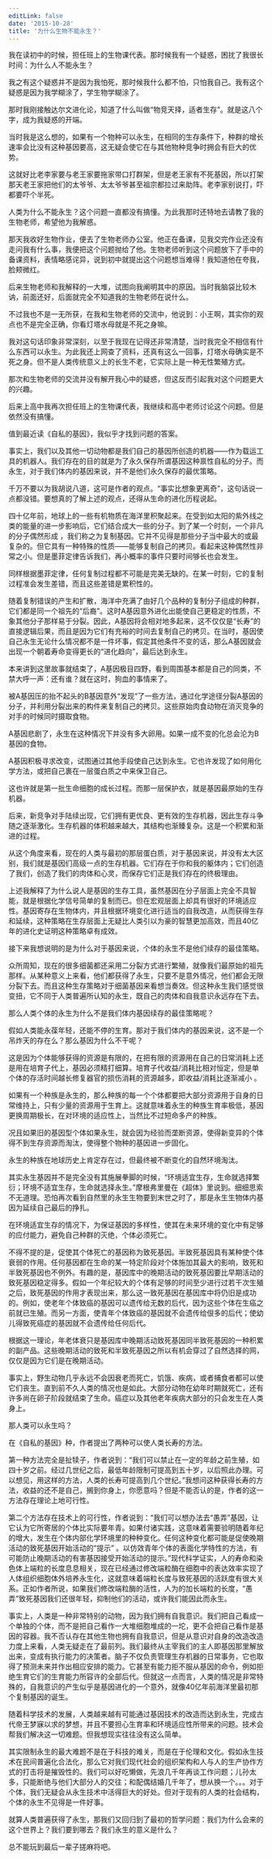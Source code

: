 ```yaml
---
editLink: false
date: '2015-10-28'
title: '为什么生物不能永生？'
---
```


我在读初中的时候，担任班上的生物课代表。那时候我有一个疑惑，困扰了我很长时间：为什么人不能永生？

我之有这个疑惑并不是因为我怕死，那时候我什么都不怕，只怕我自己。我有这个疑惑是因为我学糊涂了，学生物学糊涂了。

那时我刚接触达尔文进化论，知道了什么叫做“物竞天择，适者生存”。就是这八个字，成为我疑惑的开端。

当时我是这么想的，如果有一个物种可以永生，在相同的生存条件下，种群的增长速率会比没有这种基因要高，这无疑会使它在与其他物种竞争时拥会有巨大的优势。

这就好比老李家要与老王家要拖家带口打群架，但是老王家有不死基因，所以打架那天老王家把他们的太爷爷、太太爷爷甚至祖宗都拉过来助阵。老李家别说打，吓都要吓个半死。

人类为什么不能永生？这个问题一直都没有搞懂。为此我那时还特地去请教了我的生物老师，希望他为我解惑。

那天我收好生物作业，便去了生物老师办公室。他正在备课，见我交完作业还没有走问我有什么事，我便把这个问题抛给了他。生物老师听到这个问题放下了手中的备课资料，表情略感诧异，说到初中就提出这个问题想当难得！我知道他在夸我，脸颊微红。

后来生物老师和我解释的一大堆，试图向我阐明其中的原因。当时我脑袋比较木讷，前面还好，后面就完全不知道我的生物老师在说什么。

不过我也不是一无所获，在我和生物老师的交流中，他说到：小王啊，其实你的观点也不是完全正确，你看灯塔水母就是不死之身嘛。

我对这句话印象非常深刻，以至于我现在记得还非常清楚，当时我完全不相信有什么东西可以永生。为此我还上网查了资料，还真有这么一回事，灯塔水母确实是不死之身。但不是人类传统意义上的长生不老，它实际上是一种无性繁殖方式。

那次和生物老师的交流并没有解开我心中的疑惑，但这反而引起我对这个问题更大的兴趣。

后来上高中我再次担任班上的生物课代表，我继续和高中老师讨论这个问题。但是依然没有搞懂。

值到最近读《自私的基因》，我似乎才找到问题的答案。

事实上，我们以及其他一切动物都是我们自己的基因所创造的机器——作为载运工具的机器人。我们存在的目的就是为了永久保存所谓基因这种禀性自私的分子。而永生，对于我们体内的基因来说，并不是他们永久保存的最优策略。

千万不要以为我胡说八道，这可是作者的观点。“事实比想象更离奇”，这句话说一点都没错。要想真的了解上述的观点，还得从生命的进化历程说起。

四十亿年前，地球上的一些有机物质在海洋里积聚起来。在受到如太阳的紫外线之类的能量的进一步影响后，它们结合成大一些的分子。到了某一个时刻，一个非凡的分子偶然形成 ，我们称之为复制基因。它并不见得是那些分子当中最大的或最复杂的。但它具有一种特殊的性质——能够复制自己的拷贝。看起来这种偶然性非常之小。但是墨菲定律告诉我们，再小概率的事件只要时间够长也会发生。

同样根据墨菲定律，任何复制过程都不可能是完美无缺的。在某一时刻，它的复制过程准会发生差错，而且这些差错是累积性的。

随着复制错误的产生和扩散，海洋中充满了由好几个品种的复制分子组成的种群，它们都是同一个祖先的“后裔”。这时A基因意外进化出能使自己更稳定的性质，不象其他分子那样易于分裂。因此，A基因将会相对地多起来，这不仅仅是“长寿”的直接逻辑后果，而且是因为它们有充裕的时间去复制自己的拷贝。在当时，基因使自己永生无论什么情况都不是一件坏事，假定其他条件不变的话，那么A基因就会出现一个朝着寿命变得更长的“进化趋向”，最后达到永生。

本来讲到这里故事就结束了，A基因极目四野，看到周围基本都是自己的同类，不禁大呼一声：还有谁？就在这时，狗血的事情来了。

被A基因压的抬不起头的B基因意外“发现”了一些方法，通过化学途径分裂A基因的分子，并利用分裂出来的构件来复制自己的拷贝。这些原始肉食动物在消灭竞争的对手的时候同时摄取食物。

A基因悲剧了，永生在这种情况下并没有多大卵用。如果一成不变的化总会沦为B基因的食物。

A基因积极寻求改变，试图通过其他手段使自己达到永生。它也许发现了如何用化学方法，或把自己裹在一层蛋白质之中来保卫自己。

这也许就是第一批生命细胞的成长过程。而那一层保护衣，就是基因最原始的生存机器。

后来，新竞争对手陆续出现，它们拥有更优良、更有效的生存机器，因此生存斗争随之逐渐激化。生存机器的体积越来越大，其结构也渐臻复杂。这是一个积累和渐进的过程。

从这个角度来看，现在的人类与最初的那层蛋白质，对于基因来说，并没有太大区别，我们就是基因们高级一点的生存机器。它们存在于你和我的躯体内；它们创造了我们，创造了我们的肉体和心灵，而保存它们正是我们存在的终极理由。

上述我解释了为什么说人是基因的生存工具，虽然基因在分子层面上完全不具智能，就是根据化学信号简单的复制而已。但在宏观层面上却具有很好的环境适应性。基因寄存在生物体内，并且根据环境变化进行适当的自我改造，从而获得生存和延续，这种策略在生存层面上无疑比人类引以为豪的智慧更加高效，而且40亿年的进化史证明这种策略卓有成效。

接下来我想说明的是为什么对于基因来说，个体的永生不是他们续存的最佳策略。

众所周知，现在的很多细菌都还采用二分裂方式进行繁殖，就像我们最原始的祖先那样。从某种意义上来看，他们都获得了永生，只要不是意外情况，他们都会无限分裂下去。而且这种生存策略对于细菌基因来看想当奏效。但这种永生我们感觉很变扭，它不同于人类普遍所认知的永生，既自己的肉体和自我意识永远存在下去。

那么人类个体的永生为什么不是我们体内基因续存的最佳策略呢？

假如人类能永葆年轻，还能不停的生育。那对于我们体内的基因来说，这不是一个吊炸天的存在么？那么基因为什么不干呢？

这是因为个体能够获得的资源是有限的，在把有限的资源用在自己的日常消耗上还是用在培育子代上，基因必须精打细算。培育子代收益/消耗比相对恒定，但是单个体的存活时间越长修复器官的损伤消耗的资源越多，即收益/消耗比逐渐减小 。

如果有一个种族是永生的，那么种族的每一个个体都要把大部分资源用于自身的日常维持上，只有少量的资源用于生育上。这就意味着永生的种族生育率极低，基因更换周期极长，在对环境的适应性上，当然比不过短命多产的种族。

况且如果旧的基因型个体如果永生，就会因为经验而垄断资源，使得新变异的个体得不到生存资源而淘汰，使得整个物种的基因进一步固化。

永生的种族在地球历史上肯定存在过，但最终被不断变化的自然环境淘汰。

其实永生基因并不是完全没有其施展拳脚的时候，“环境适宜生存，生命就选择繁衍；环境不适宜生存，生命就选择永生。”摩根弗里曼在《超体》里说到。细细思索不无道理。恐怕再次看到自然里的永生生物要到末世之时了，那是永生生物体内基因为延续自己最后的挣扎。

在环境适宜生存的情况下，为保证基因的多样性，使其在未来环境的变化中有足够的应付能力，避免自己种群的灭绝，个体必须死亡。

不得不提的是，促使其个体死亡的基因称为致死基因。半致死基因具有某种使个体衰弱的作用。任何基因都在生命的某一特定阶段对个体施加其最大的影响，致死和半致死基因也不例外。有趣的是，基因库中的晚期活动的致死基因要比早期活动的致死基因稳定得多。假如一个年纪较大的个体有足够的时间至少进行过若干次生殖之后，致死基因的作用才表现出来，那么这一致死基因在基因库中将仍旧是成功的。例如，使老年个体致癌的基因可以遗传给无数的后代，因为这些个体在生癌之前就已生殖。而另一方面，使青年个体致癌的基因就不会遗传给佷多的后代；使幼儿得致死癌症的基因就不会遗传给任何后代。

根据这一理论，年老体衰只是基因库中晚期活动致死基因同半致死基因的一种积累的副产品。这些晚期活动的致死和半致死基因之所以有机会穿过了自然选择的网，仅仅是因为它们是在晚期活动。

事实上，野生动物几乎永远不会因衰老而死亡，饥饿、疾病，或者捕食者都可以使它们丧生。直到前不久人类的情况也是如此。大部分动物在幼年时期就死亡，还有许多尚在卵子阶段就结束了生命。癌症以及其他老年疾病大部分的只会发生在人类身上。

那人类可以永生吗？

在《自私的基因》种，作者提出了两种可以使人类长寿的方法。

第一种方法完全是扯犊子，作者说到：“我们可以禁止在一定的年龄之前生殖，如四十岁之前。经过几世纪之后，最低年龄限制可提高到五十岁，以后照此办理。可以想见，用这样的方法，人类的长寿可提高到几个世纪。”我想问这种获得长寿的方法，收益的还不是自己，搁到你身上，你愿意吗？但是不能否认的是，作者的这一方法存在理论上地可行性。

第二个方法存在技术上的可行性，作者说到：“我们可以想办法去“愚弄”基因，让它认为它所寄居的个体比实际要年青。如果付诸实践，这意味着需要验明随着年纪的增大，发生在个体内部化学环境里的种种变化。任何这种变化都可能是促使晚期活动的致死基因开始活动的“提示” 。以仿效青年个体的表面化学特性的方法，有可能防止晚期活动的有害基因接受开始活动的提示。”现代科学证实，人的寿命和染色体上端粒的长度息息相关，现在已经通过修改端粒酶在细胞中的表达效率实现了人体组织细胞体外培养永生化，这就意味着端粒长度与致死基因的活跃度有很大关系。正如作者所说，如果我们修改端粒酶的活性，人为的加长端粒的长度，“愚弄”致死基因我们还很年轻，抑制他们的活动，或许我们能因此而永生。

事实上，人类是一种非常特别的动物，因为我们拥有自我意识。我们把自己看成一个单独的个体，而不是把自己看作一大堆细胞堆成的一坨，更不会把自己看作是基因的容器。我不否认存在其他生物也拥有自我意识，但是从意识对自身的改造改造力度上来看，人类无疑走在了最前列。我们最终从主宰我们的主人即基因那里解放出来，变成有执行能力的决策者。脑子不仅负责管理生存机器的日常事务，它也取得了预测未来并作出相应安排的能力。它甚至有能力拒不服从基因的命令，例如拒绝生育它们的生育能力所容许的全部后代。但就这一点而言，人类的情况是非常特殊的，自我意识的产生似乎是基因进化的一个意外，就像40亿年前海洋里最初那个复制基因的诞生。

随着科学技术的发展，人类越来越有可能通过基因技术的改造而达到永生，完成古代帝王梦寐以求的梦想，并且不要担心生育率和环境适应性所带来的问题。技术会帮我们解决这一切难题。但我想现实往往没有这么简单。

其实限制永生的最大难题不是在于科技的难关，而是在于伦理和文化。假如永生技术在民间普遍化合法化，那么它对我们现代社会的组织架构和人与人的生产协作方式的打击将是摧毁性的。我们可以好吃懒做，先浪几千年再谈工作问题；儿孙太多，只能断绝与他们大部分人的交往；和配偶结婚几千年了，想从换一个。。。对于个体，我们无疑会从永生技术中活得巨大的好处。但对于现有的人类的社会结构，个体的永生不见得是一件好事。

就算人类普遍获得了永生，那我们又回归到了最初的哲学问题：我们为什么会来的这个世界上？我们要到哪去？我们永生的意义是什么？

总不能玩到最后一辈子搓麻将吧。